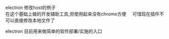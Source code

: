 electron 修改host的例子    
在这个基础上做的开发辅助工具,但使用起来没有chrome方便    
可惜现在插件不可以直接修改本地文件了    
    
electron 目前用来做简单的软件部署/实施的入口
